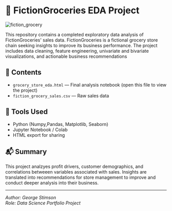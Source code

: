 # 🛒 FictionGroceries EDA Project

![fiction_grocery](https://github.com/user-attachments/assets/18dc2d54-0a54-415e-b869-c45f0ceee44d)

This repository contains a completed exploratory data analysis of FictionGroceries' sales data. FictionGroceries is a fictional grocery store chain seeking insights to improve its business performance. The project includes data cleaning, feature engineering, univariate and bivariate visualizations, and actionable business recommendations

## 📂 Contents

- `grocery_store_eda.html` — Final analysis notebook (open this file to view the project)
- `fiction_grocery_sales.csv` — Raw sales data

## 🧰 Tools Used

- Python (Numpy,Pandas, Matplotlib, Seaborn)
- Jupyter Notebook / Colab
- HTML export for sharing

## 📬 Summary

This project analzyes profit drivers, customer demographics, and correlations betweeen variables associated with sales. Insights are translated into recommendations for store management to improve and conduct deeper analysis into their business.

---

*Author: George Stimson*  
*Role: Data Science Portfolio Project*
